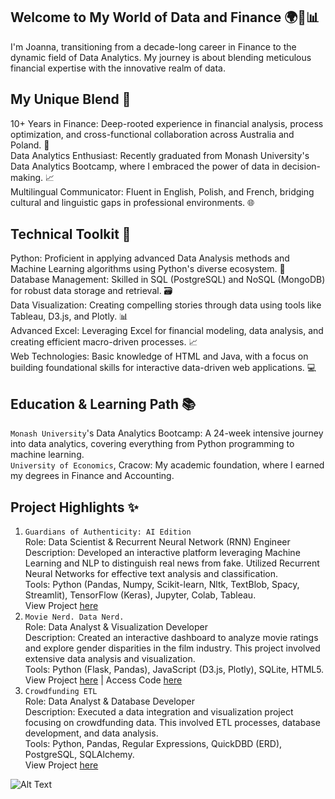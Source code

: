 ## Welcome to My World of Data and Finance 🌍💼📊
I'm Joanna, transitioning from a decade-long career in Finance to the dynamic field of Data Analytics. My journey is about blending meticulous financial expertise with the innovative realm of data.

## My Unique Blend 🌟
10+ Years in Finance: Deep-rooted experience in financial analysis, process optimization, and cross-functional collaboration across Australia and Poland. 🏦 </br>
Data Analytics Enthusiast: Recently graduated from Monash University's Data Analytics Bootcamp, where I embraced the power of data in decision-making. 📈 </br>
Multilingual Communicator: Fluent in English, Polish, and French, bridging cultural and linguistic gaps in professional environments. 🌐 </br>

## Technical Toolkit 🔧
Python: Proficient in applying advanced Data Analysis methods and Machine Learning algorithms using Python's diverse ecosystem. 🐍 </br>
Database Management: Skilled in SQL (PostgreSQL) and NoSQL (MongoDB) for robust data storage and retrieval. 🗃️ </br>
Data Visualization: Creating compelling stories through data using tools like Tableau, D3.js, and Plotly. 📊 </br>
Advanced Excel: Leveraging Excel for financial modeling, data analysis, and creating efficient macro-driven processes. 📈 </br>
Web Technologies: Basic knowledge of HTML and Java, with a focus on building foundational skills for interactive data-driven web applications. 💻 </br>

## Education & Learning Path 📚
`Monash University`'s Data Analytics Bootcamp: A 24-week intensive journey into data analytics, covering everything from Python programming to machine learning. </br>
`University of Economics`, Cracow: My academic foundation, where I earned my degrees in Finance and Accounting. </br>

## Project Highlights ✨
1. `Guardians of Authenticity: AI Edition` </br>
Role: Data Scientist & Recurrent Neural Network (RNN) Engineer </br> 
Description: Developed an interactive platform leveraging Machine Learning and NLP to distinguish real news from fake. Utilized Recurrent Neural Networks for effective text analysis and classification. </br>
Tools: Python (Pandas, Numpy, Scikit-learn, Nltk, TextBlob, Spacy, Streamlit), TensorFlow (Keras), Jupyter, Colab, Tableau. </br>
View Project [here](https://github.com/jyojay/MONU_Project_4.git) </br>
2. `Movie Nerd. Data Nerd.` </br>
Role: Data Analyst & Visualization Developer  </br>
Description: Created an interactive dashboard to analyze movie ratings and explore gender disparities in the film industry. This project involved extensive data analysis and visualization. </br>
Tools: Python (Flask, Pandas), JavaScript (D3.js, Plotly), SQLite, HTML5. </br>
View Project [here](https://benoitchamot.github.io/MONU_project3/) | Access Code [here](https://github.com/benoitchamot/MONU_project3.git) </br>
3. `Crowdfunding ETL` </br>
Role: Data Analyst & Database Developer </br>
Description: Executed a data integration and visualization project focusing on crowdfunding data. This involved ETL processes, database development, and data analysis. </br>
Tools: Python, Pandas, Regular Expressions, QuickDBD (ERD), PostgreSQL, SQLAlchemy. </br>
View Project [here](https://github.com/jyojay/Crowdfunding_ETL.git) </br>


![Alt Text](https://media.giphy.com/media/SvckSy7fFviqrq8ClF/giphy.gif)
